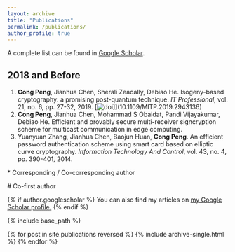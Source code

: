 ```yaml
---
layout: archive
title: "Publications"
permalink: /publications/
author_profile: true
---
```


A complete list can be found in [Google Scholar](https://scholar.google.com/citations?user=iUdr3DIAAAAJ&hl=en).

## 2018 and Before


1. **Cong Peng**, Jianhua Chen, Sherali Zeadally, Debiao He. Isogeny-based cryptography: a promising post-quantum technique. *IT Professional*, vol. 21, no. 6, pp. 27-32, 2019. [![doi](../images/DOI_logo-svg.png)]](10.1109/MITP.2019.2943136)
2. **Cong Peng**, Jianhua Chen, Mohammad S Obaidat, Pandi Vijayakumar, Debiao He. Efficient and provably secure multi-receiver signcryption scheme for multicast communication in edge computing. 
3. Yuanyuan Zhang, Jianhua Chen, Baojun Huan, **Cong Peng**. An efficient password authentication scheme using smart card based on elliptic curve cryptography. *Information Technology And Control*, vol. 43, no. 4, pp. 390-401, 2014.

\* Corresponding / Co-corresponding author 

\# Co-first author


{% if author.googlescholar %}
  You can also find my articles on <u><a href="{{author.googlescholar}}">my Google Scholar profile</a>.</u>
{% endif %}

{% include base_path %}

{% for post in site.publications reversed %}
  {% include archive-single.html %}
{% endfor %}

